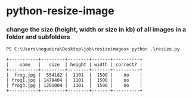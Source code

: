 # python-resize-image

### change the size (height, width or size in kb) of all images in a folder and subfolders

```
PS C:\Users\nogueira\Desktop\job\resizeimages> python .\resize.py

+-----------+---------+--------+-------+----------+
|    name   |   size  | height | width | correct? |
+-----------+---------+--------+-------+----------+
|  frog.jpg |  554182 |  1101  |  1500 |    no    |
| frog1.jpg | 1479404 |  1101  |  1500 |    no    |
| frog3.jpg | 1201009 |  1101  |  1500 |    no    |
+-----------+---------+--------+-------+----------+
```